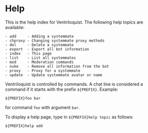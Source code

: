 # Help

This is the help index for Ventriloquist. The following help topics are available:

```
- add     - Adding a systemmate
- chproxy - Changing systemmate proxy methods
- del     - Delete a systemmate
- export  - Export all bot information
- index   - This page
- list    - List all systemmates
- mod     - Moderation commands
- nuke    - Remove all information from the bot
- proxy   - Proxy for a systemmate
- update  - Update systemmate avatar or name
```
Ventriloquist is controlled by commands. A chat line is considered a command if it starts with the prefix `${PREFIX}`. Example:

```
${PREFIX}foo bar
```
for command `foo` with argument `bar`.

To display a help page, type in `${PREFIX}help topic` as follows:

```
${PREFIX}help add
```
